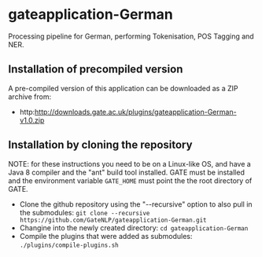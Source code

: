 # gateapplication-German

Processing pipeline for German, performing Tokenisation, POS Tagging and NER.

## Installation of precompiled version

A pre-compiled version of this application can be downloaded as a ZIP archive from: 
* http:http://downloads.gate.ac.uk/plugins/gateapplication-German-v1.0.zip


## Installation by cloning the repository

NOTE: for these instructions you need to be on a Linux-like OS, and have a Java 8 compiler and the "ant" build tool installed. GATE must be installed
and the environment variable ```GATE_HOME``` must point the the root directory of GATE.

* Clone the github repository using the "--recursive"  option to also pull in the submodules:
  ```git clone --recursive https://github.com/GateNLP/gateapplication-German.git```
* Changine into the newly created directory:
  ```cd gateapplication-German```
* Compile the plugins that were added as submodules:
  ```./plugins/compile-plugins.sh```
